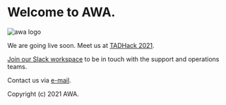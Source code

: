 # Welcome to AWA.

![awa logo](https://avatars3.githubusercontent.com/u/75868412?s=200&v=4)

We are going live soon. Meet us at [TADHack 2021](https://tadhack.com/2021/).

[Join our Slack workspace](https://join.slack.com/t/awa-community/shared_invite/zt-vnkkfahs-VJHw8AxtR30Ho3lZ8eqpOQ) to be in touch with the support and operations teams.

Contact us via [e-mail](mailto:info@awa.network).

Copyright (c) 2021 AWA.
